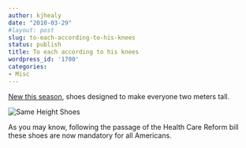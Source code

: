 ```yaml
---
author: kjhealy
date: "2010-03-29"
#layout: post
slug: to-each-according-to-his-knees
status: publish
title: To each according to his knees
wordpress_id: '1700'
categories:
- Misc
---
```


[New this season](http://www.core77.com/blog/object_culture/shoes_that_make_everyone_the_same_height__16220.asp), shoes designed to make everyone two meters tall.

![Same Height Shoes](https://kieranhealy.org/files/misc/same-height-shoes.jpg)

As you may know, following the passage of the Health Care Reform bill these shoes are now mandatory for all Americans.
